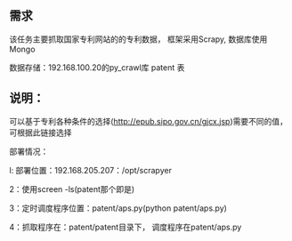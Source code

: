 需求
----
该任务主要抓取国家专利网站的的专利数据， 框架采用Scrapy, 数据库使用Mongo

数据存储：192.168.100.20的py_crawl库 patent 表

说明：
---
可以基于专利各种条件的选择(http://epub.sipo.gov.cn/gjcx.jsp)需要不同的值， 可根据此链接选择

部署情况：

l: 部署位置：192.168.205.207：/opt/scrapyer

2：使用screen -ls(patent那个即是)

3：定时调度程序位置：patent/aps.py(python patent/aps.py)

4：抓取程序在：patent/patent目录下， 调度程序在patent/aps.py